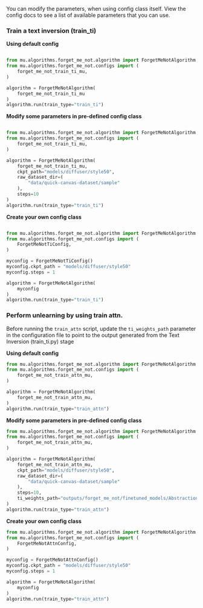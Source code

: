 You can modify the parameters, when using config class itself.
View the config docs to see a list of available parameters that you can use.


### Train a text inversion (train_ti)

**Using default config**


```python

from mu.algorithms.forget_me_not.algorithm import ForgetMeNotAlgorithm
from mu.algorithms.forget_me_not.configs import (
    forget_me_not_train_ti_mu,
)

algorithm = ForgetMeNotAlgorithm(
    forget_me_not_train_ti_mu
)
algorithm.run(train_type="train_ti")
```

**Modify some parameters in pre-defined config class**

```python

from mu.algorithms.forget_me_not.algorithm import ForgetMeNotAlgorithm
from mu.algorithms.forget_me_not.configs import (
    forget_me_not_train_ti_mu,
)

algorithm = ForgetMeNotAlgorithm(
    forget_me_not_train_ti_mu,
    ckpt_path="models/diffuser/style50",
    raw_dataset_dir=(
        "data/quick-canvas-dataset/sample"
    ), 
    steps=10
)
algorithm.run(train_type="train_ti")
```


**Create your own config class**

```python

from mu.algorithms.forget_me_not.algorithm import ForgetMeNotAlgorithm
from mu.algorithms.forget_me_not.configs import (
    ForgetMeNotTiConfig,
)

myconfig = ForgetMeNotTiConfig()
myconfig.ckpt_path = "models/diffuser/style50"
myconfig.steps = 1

algorithm = ForgetMeNotAlgorithm(
    myconfig
)
algorithm.run(train_type="train_ti")
```



### Perform unlearning by using train attn.
Before running the `train_attn` script, update the `ti_weights_path` parameter in the configuration file to point to the output generated from the Text Inversion (train_ti.py) stage

**Using default config**

```python
from mu.algorithms.forget_me_not.algorithm import ForgetMeNotAlgorithm
from mu.algorithms.forget_me_not.configs import (
    forget_me_not_train_attn_mu,
)

algorithm = ForgetMeNotAlgorithm(
    forget_me_not_train_attn_mu,
)
algorithm.run(train_type="train_attn")
```

**Modify some parameters in pre-defined config class**

```python
from mu.algorithms.forget_me_not.algorithm import ForgetMeNotAlgorithm
from mu.algorithms.forget_me_not.configs import (
    forget_me_not_train_attn_mu,
)

algorithm = ForgetMeNotAlgorithm(
    forget_me_not_train_attn_mu,
    ckpt_path="models/diffuser/style50",
    raw_dataset_dir=(
        "data/quick-canvas-dataset/sample"
    ),
    steps=10,
    ti_weights_path="outputs/forget_me_not/finetuned_models/Abstractionism/step_inv_10.safetensors"
)
algorithm.run(train_type="train_attn")
```

**Create your own config class**


```python
from mu.algorithms.forget_me_not.algorithm import ForgetMeNotAlgorithm
from mu.algorithms.forget_me_not.configs import (
    ForgetMeNotAttnConfig,
)

myconfig = ForgetMeNotAttnConfig()
myconfig.ckpt_path = "models/diffuser/style50"
myconfig.steps = 1

algorithm = ForgetMeNotAlgorithm(
    myconfig
)
algorithm.run(train_type="train_attn")
```
